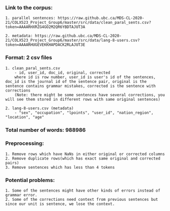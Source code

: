 ### Link to the corpus: 
    1. parallel sentences: https://raw.github.ubc.ca/MDS-CL-2020-21/COLX523_Project_Group6/master/src/data/clean_paral_sents.csv?token=AAAARHXRZG4GO2M2QR6YBDTAJUT3A
    
    2. metadata: https://raw.github.ubc.ca/MDS-CL-2020-21/COLX523_Project_Group6/master/src/data/lang-8-users.csv?token=AAAARHUGEVEKKHAPDACK2RLAJUT3E

### Format: 2 csv files
    1. clean_paral_sents.csv
        - id, user_id, doc_id, original, corrected
        where id is row number, user_id is user's id of the sentences, doc_id is the journal id of the sentence pair, original is the sentence contains grammar mistakes, corrected is the sentence with corrections
        (Note: there might be some sentences have several corrections, you will see them stored in different rows with same original sentences)

    2. lang-8-users.csv (metadata)
        - "sex", "occupation", "lpoints", "user_id", "nation_region", "location", "age"

### Total number of words: 988986 

### Preprocessing:
    1. Remove rows which have NaNs in either original or corrected columns
    2. Remove duplicate rows(which has exact same original and corrected pairs)
    3. Remove sentences which has less than 4 tokens
    
### Potential problems:
    1. Some of the sentences might have other kinds of errors instead of grammar error.
    2. Some of the corrections need context from previous sentences but since our unit is sentence, we lose the context.
